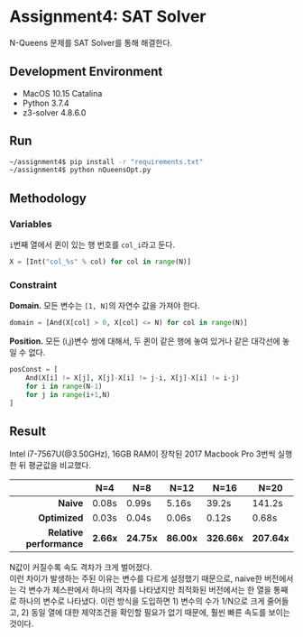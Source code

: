 # Assignment4: SAT Solver
N-Queens 문제를 SAT Solver를 통해 해결한다.

## Development Environment  
- MacOS 10.15 Catalina
- Python 3.7.4
- z3-solver 4.8.6.0

## Run
```bash
~/assignment4$ pip install -r "requirements.txt"
~/assignment4$ python nQueensOpt.py
```

## Methodology

### Variables
`i`번째 열에서 퀸이 있는 행 번호를 `col_i`라고 둔다. 
```python
X = [Int("col_%s" % col) for col in range(N)]
```

### Constraint
**Domain.** 모든 변수는 `[1, N]`의 자연수 값을 가져야 한다.
```python
domain = [And(X[col] > 0, X[col] <= N) for col in range(N)]
```
**Position.** 모든 (i,j)변수 쌍에 대해서, 두 퀸이 같은 행에 놓여 있거나 같은 대각선에 놓일 수 없다. 
```python
posConst = [
    And(X[i] != X[j], X[j]-X[i] != j-i, X[j]-X[i] != i-j)
    for i in range(N-1)
    for j in range(i+1,N)
]
```

## Result
Intel i7-7567U(@3.50GHz), 16GB RAM이 장착된 2017 Macbook Pro 3번씩 실행한 뒤 평균값을 비교했다.  

|                          | N=4       | N=8        | N=12       | N=16        | N=20        |
| ------------------------:| --------- | ---------- | ---------- | ----------- | ----------- |
| **Naive**                | 0.08s     | 0.99s      | 5.16s      | 39.2s       | 141.2s      |
| **Optimized**            | 0.03s     | 0.04s      | 0.06s      | 0.12s       | 0.68s       |
| **Relative performance** | **2.66x** | **24.75x** | **86.00x** | **326.66x** | **207.64x** |

N값이 커질수록 속도 격차가 크게 벌어졌다.   
이런 차이가 발생하는 주된 이유는 변수를 다르게 설정했기 때문으로, 
naive한 버전에서는 각 변수가 체스판에서 하나의 격자를 나타냈지만 최적화된 버전에서는 한 열을 통째로 하나의 변수로 나타냈다. 
이런 방식을 도입하면 1) 변수의 수가 1/N으로 크게 줄어들고, 2) 동일 열에 대한 제약조건을 확인할 필요가 없기 때문에, 
훨씬 빠른 속도를 보이는 것이다. 